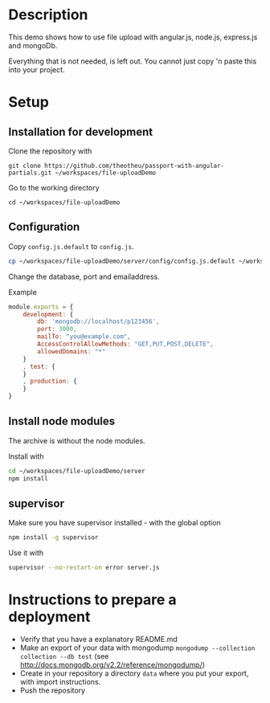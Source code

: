 Description
===========
This demo shows how to use file upload with angular.js, node.js, express.js and mongoDb.

Everything that is not needed, is left out. You cannot just copy 'n paste this into your project.


Setup
=====
Installation for development
----------------------------

Clone the repository with
```
git clone https://github.com/theotheu/passport-with-angular-partials.git ~/workspaces/file-uploadDemo
```

Go to the working directory
```
cd ~/workspaces/file-uploadDemo
```

Configuration
----------
Copy ```config.js.default``` to ```config.js```.
```sh
cp ~/workspaces/file-uploadDemo/server/config/config.js.default ~/workspaces/file-uploadDemo/server/config/config.js
```

Change the database, port and emailaddress.

Example
```javascript
module.exports = {
    development: {
        db: 'mongodb://localhost/p123456',
        port: 3000,
        mailTo: "you@example.com",
        AccessControlAllowMethods: "GET,PUT,POST,DELETE",
        allowedDomains: "*"
    }
    , test: {
    }
    , production: {
    }
}
```

Install node modules
----------
The archive is without the node modules.

Install with
```sh
cd ~/workspaces/file-uploadDemo/server
npm install
```

supervisor
----------
Make sure you have supervisor installed - with the global option

```sh
npm install -g supervisor
```

Use it with
```sh
supervisor --no-restart-on error server.js
```

Instructions to prepare a deployment
===================================

* Verify that you have a explanatory README.md
* Make an export of your data with mongodump ```mongodump --collection collection --db test``` (see http://docs.mongodb.org/v2.2/reference/mongodump/)
* Create in your repository a directory ```data``` where you put your export, with import instructions.
* Push the repository
